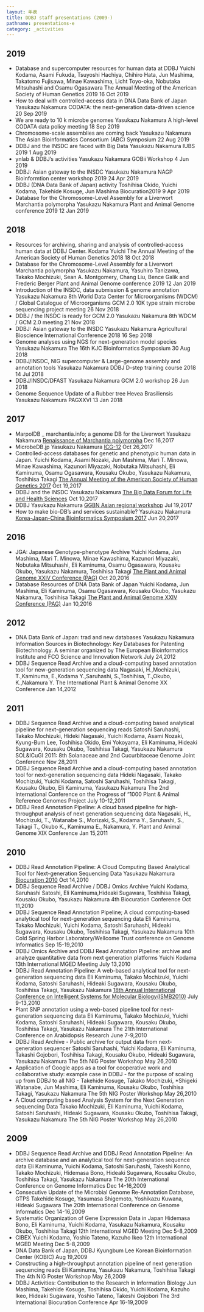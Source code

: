 ```yaml
---
layout: 年表
title: DDBJ staff presentations (2009-)
pathname: presentations-e
category: _activities
---
```


## 2019

  - <span class="title">Database and supercomputer resources for human
    data at DDBJ</span> <span class="authors">Yuichi Kodama, Asami
    Fukuda, Tsuyoshi Hachiya, Chihiro Hata, Jun Mashima, Takatomo
    Fujisawa, Minae Kawashima, Licht Toyo-oka, Nobutaka Mitsuhashi and
    Osamu Ogasawara</span> <span class="pub-info">The Annual Meeting of
    the American Society of Human Genetics 2019 16 Oct 2019</span>
  - <span class="title">How to deal with controlled-access data in DNA
    Data Bank of Japan</span> <span class="authors">Yasukazu
    Nakamura</span> <span class="pub-info">CODATA: the next-generation
    data-driven science 20 Sep 2019</span>
  - <span class="title">We are ready to 10 k microbe genomes</span>
    <span class="authors">Yasukazu Nakamura</span>
    <span class="pub-info">A high-level CODATA data policy meeting 18
    Sep 2019</span>
  - <span class="title">Chromosome-scale assemblies are coming
    back</span> <span class="authors">Yasukazu Nakamura</span>
    <span class="pub-info">The Asian Bioinformatics Consortium (ABC)
    Symposium 22 Aug 2019</span>
  - <span class="title">DDBJ and the INSDC are faced with Big
    Data</span> <span class="authors">Yasukazu Nakamura</span>
    <span class="pub-info">IUBS 2019 1 Aug 2019</span>
  - <span class="title">ynlab & DDBJ’s activities</span>
    <span class="authors">Yasukazu Nakamura</span>
    <span class="pub-info">GOBii Workshop 4 Jun 2019</span>
  - <span class="title">DDBJ: Asian gateway to the INSDC</span>
    <span class="authors">Yasukazu Nakamura</span>
    <span class="pub-info">NAGP Bioinformtion center workshop 2019 24
    Apr 2019</span>
  - <span class="title">DDBJ (DNA Data Bank of Japan) activity</span>
    <span class="authors">Toshihisa Okido, Yuichi Kodama, Takehide
    Kosuge, Jun Mashima</span> <span class="pub-info">Biocuration2019 9
    Apr 2019</span>
  - <span class="title">Database for the Chromosome-Level Assembly for a
    Liverwort Marchantia polymorpha</span>
    <span class="authors">Yasukazu Nakamura</span>
    <span class="pub-info">Plant and Animal Genome conference 2019 12
    Jan 2019</span>

## 2018

  - <span class="title">Resources for archiving, sharing and analysis of
    controlled-access human data at DDBJ Center.</span>
    <span class="authors">Kodama Yuichi</span>
    <span class="pub-info">The Annual Meeting of the American Society of
    Human Genetics 2018 18 Oct 2018 </span>
  - <span class="title">Database for the Chromosome-Level Assembly for a
    Liverwort Marchantia polymorpha</span>
    <span class="authors">Yasukazu Nakamura, Yasuhiro Tanizawa, Takako
    Mochizuki, Sean A. Montgomery, Chang Liu, Bence Galik and Frederic
    Berger</span> <span class="pub-info">Plant and Animal Genome
    conference 2019 12 Jan 2019 </span>
  - <span class="title">Introduction of the INSDC, data submission &
    genome annotation</span> <span class="authors">Yasukazu
    Nakamura</span> <span class="pub-info">8th World Data Center for
    Microorganisms (WDCM) / Global Catalogue of Microorganisms GCM 2.0
    10K type strain microbe sequencing project meeting 26 Nov
    2018</span>
  - <span class="title">DDBJ / the INSDC is ready for GCM 2.0</span>
    <span class="authors">Yasukazu Nakamura</span>
    <span class="pub-info">8th WDCM / GCM 2.0 meeting 21 Nov 2018
    </span>
  - <span class="title">DDBJ: Asian gateway to the INSDC</span>
    <span class="authors">Yasukazu Nakamura</span>
    <span class="pub-info">Agricultural Bioscience International
    Conference 2018 16 Sep 2018 </span>
  - <span class="title">Genome analyses using NGS for next-generation
    model species</span> <span class="authors">Yasukazu Nakamura</span>
    <span class="pub-info">The 16th KJC Bioinformatics Symposium 30 Aug
    2018 </span>
  - <span class="title">DDBJ/INSDC, NIG supercomputer & Large-genome
    assembly and annotation tools</span> <span class="authors">Yasukazu
    Nakamura</span> <span class="pub-info">DDBJ D-step training course
    2018 14 Jul 2018 </span>
  - <span class="title">DDBJ/INSDC/DFAST</span>
    <span class="authors">Yasukazu Nakamura</span>
    <span class="pub-info">GCM 2.0 workshop 26 Jun 2018</span>
  - <span class="title">Genome Sequence Update of a Rubber tree Hevea
    Brasiliensis</span> <span class="authors">Yasukazu Nakamura</span>
    <span class="pub-info">PAGXXVI 13 Jan 2018</span>

## 2017

  - <span class="title">MarpolDB \_ marchantia.info; a genome DB for the
    Liverwort</span> <span class="authors">Yasukazu Nakamura</span>
    <span class="pub-info">[Renaissance of Marchantia
    polymorpha](//www.nibb.ac.jp/conf65/) Dec 16,2017</span>
  - <span class="title">MicrobeDB.jp</span>
    <span class="authors">Yasukazu Nakamura</span>
    <span class="pub-info">[ICG-12](//www.icg-12.org/) Oct
    26,2017</span>
  - <span class="title">Controlled-access databases for genetic and
    phenotypic human data in Japan.</span> <span class="authors">Yuichi
    Kodama, Asami Nozaki, Jun Mashima, Mari T. Minowa, Minae Kawashima,
    Kazunori Miyazaki, Nobutaka Mitsuhashi, Eli Kaminuma, Osamu
    Ogasawara, Kousaku Okubo, Yasukazu Nakamura, Toshihisa Takagi</span>
    <span class="pub-info">[The Annual Meeting of the American Society
    of Human Genetics 2017](//www.ashg.org/2017meeting/) Oct
    19,2017</span>
  - <span class="title">DDBJ and the INSDC</span>
    <span class="authors">Yasukazu Nakamura</span>
    <span class="pub-info">[The Big Data Forum for Life and Health
    Sciences](http://bigd.big.ac.cn/conference/bdf2017) Oct
    10,2017</span>
  - <span class="title">DDBJ</span> <span class="authors">Yasukazu
    Nakamura</span> <span class="pub-info">[GGBN Asian regional
    workshop](https://meetings.ggbn.org/conference/ggbn/2017ws-as/) Jul
    19,2017</span>
  - <span class="title">How to make bio-DB’s and services
    sustainable?</span> <span class="authors">Yasukazu Nakamura</span>
    <span class="pub-info">[Korea-Japan-China Bioinformatics
    Symposium 2017](http://cjk-bioinfo.org/2017/index.html) Jun
    20,2017</span>

## 2016

  - <span class="title">JGA: Japanese Genotype-phenotype Archive</span>
    <span class="authors">Yuichi Kodama, Jun Mashima, Mari T. Minowa,
    Minae Kawashima, Kazunori Miyazaki, Nobutaka Mitsuhashi, Eli
    Kaminuma, Osamu Ogasawara, Kousaku Okubo, Yasukazu Nakamura,
    Toshihisa Takagi</span> <span class="pub-info">[The Plant and Animal
    Genome XXIV Conference (PAG)](//www.ashg.org/2016meeting/) Oct
    20,2016</span>
  - <span class="title">Database Resources of DNA Data Bank of
    Japan</span> <span class="authors">Yuichi Kodama, Jun Mashima, Eli
    Kaminuma, Osamu Ogasawara, Kousaku Okubo, Yasukazu Nakamura,
    Toshihisa Takagi</span> <span class="pub-info">[The Plant and Animal
    Genome XXIV Conference
    (PAG)](https://pag.confex.com/pag/xxiv/webprogram/Paper21911.html)
    Jan 10,2016</span>

## 2012

  - <span class="title">DNA Data Bank of Japan: trad and new
    databases</span> <span class="authors">Yasukazu Nakamura</span>
    <span class="pub-info">Information Sources in Biotechnology: Key
    Databases for Patenting Biotechnology. A seminar organized by The
    European Bioinformatics Institute and FCO Science and Innovation
    Network July 24,2012</span>
  - <span class="title">DDBJ Sequence Read Archive and a cloud-computing
    based annotation tool for new-generation sequencing data</span>
    <span class="authors">Nagasaki, H.,Mochizuki, T.,Kaminuma, E.,Kodama
    Y.,Saruhashi, S.,Toshihisa, T.,Okubo, K.,Nakamura Y.</span>
    <span class="pub-info">The International Plant & Animal Genome XX
    Conference Jan 14,2012</span>

## 2011

  - <span class="title">DDBJ Sequence Read Archive and a cloud-computing
    based analytical pipeline for next-generation sequencing
    reads</span> <span class="authors">Satoshi Saruhashi, Takako
    Mochizuki, Hideki Nagasaki, Yuichi Kodama, Asami Nozaki, Kyung-Bum
    Lee, Toshihisa Okido, Emi Yokoyama, Eli Kaminuma, Hideaki Sugawara,
    Kousaku Okubo, Toshihisa Takagi, Yasukazu Nakamura</span>
    <span class="pub-info">SOL\&ICuGI 2011: 8th Solanaceae and 2nd
    Cucurbitaceae Genome Joint Conference Nov 28,2011</span>
  - <span class="title">DDBJ Sequence Read Archive and a cloud-computing
    based annotation tool for next-generation sequencing data</span>
    <span class="authors">Hideki Nagasaki, Takako Mochizuki, Yuichi
    Kodama, Satoshi Saruhashi, Toshihisa Takagi, Kousaku Okubo, Eli
    Kaminuma, Yasukazu Nakamura</span> <span class="pub-info">The 2nd
    International Conference on the Progress of “1000 Plant & Animal
    Reference Genomes Project July 10-12,2011</span>
  - <span class="title">DDBJ Read Annotation Pipeline: A cloud based
    pipeline for high-throughput analysis of next generation sequencing
    data</span> <span class="authors">Nagasaki, H., Mochizuki, T.,
    Watanabe S., Morizaki, S., Kodama Y., Saruhashi, S., Takagi T.,
    Okubo K., Kaminuma E., Nakamura, Y.</span>
    <span class="pub-info">Plant and Animal Genome XIX Conference Jan
    15,2011</span>

## 2010

  - <span class="title">DDBJ Read Annotation Pipeline: A Cloud Computing
    Based Analytical Tool for Next-generation Sequencing Data</span>
    <span class="authors">Yasukazu Nakamura</span>
    <span class="pub-info">[Biocuration 2010](http://hinv.jp/biocuration2010/)
    Oct 14,2010</span>
  - <span class="title">DDBJ Sequence Read Archive / DDBJ Omics
    Archive</span> <span class="authors">Yuichi Kodama, Saruhashi
    Satoshi, Eli Kaminuma,Hideaki Sugawara, Toshihisa Takagi, Kousaku
    Okubo, Yasukazu Nakamura</span> <span class="pub-info">4th
    Biocuration Conference Oct 11,2010</span>
  - <span class="title">DDBJ Sequence Read Annotation Pipeline; A cloud
    computing-based analytical tool for next-generation sequencing
    data</span> <span class="authors">Eli Kaminuma, Takako Mochizuki,
    Yuichi Kodama, Satoshi Saruhashi, Hideaki Sugawara, Kousaku Okubo,
    Toshihisa Takagi, Yasukazu Nakamura</span>
    <span class="pub-info">10th Cold Spring Harbor Laboratory/Wellcome
    Trust conference on Genome Informatics Sep 15-19,2010</span>
  - <span class="title">DDBJ Omics Archive and DDBJ Read Annotation
    Pipeline: archive and analyze quantitative data from next generation
    platforms</span> <span class="authors">Yuichi Kodama</span>
    <span class="pub-info">13th International MGED Meeting July
    13,2010</span>
  - <span class="title">DDBJ Read Annotation Pipeline: A web-based
    analytical tool for next-generation sequencing data</span>
    <span class="authors">Eli Kaminuma, Takako Mochizuki, Yuichi Kodama,
    Satoshi Saruhashi, Hideaki Sugawara, Kousaku Okubo, Toshihisa
    Takagi, Yasukazu Nakamura</span> <span class="pub-info">[18th Annual
    International Conference on Intelligent Systems for Molecular
    Biology(ISMB2010)](http://www.iscb.org/archive/conferences/iscb/ismb2010.html)
    July 9-13,2010</span>
  - <span class="title">Plant SNP annotation using a web-based pipeline
    tool for next-generation sequencing data</span>
    <span class="authors">Eli Kaminuma, Takako Mochizuki, Yuichi Kodama,
    Satoshi Saruhashi, Hideaki Sugawara, Kousaku Okubo, Toshihisa
    Takagi, Yasukazu Nakamura</span> <span class="pub-info">The 21th
    International Conference on Arabidopsis Research June
    7-9,2010</span>
  - <span class="title">DDBJ Read Archive - Public archive for output
    data from next-generation sequencer</span>
    <span class="authors">Satoshi Saruhashi, Yuichi Kodama, Eli
    Kaminuma, Takashi Gojobori, Toshihisa Takagi, Kousaku Okubo, Hideaki
    Sugawara, Yasukazu Nakamura</span> <span class="pub-info">The 5th
    NIG Poster Workshop May 26,2010</span>
  - <span class="title">Application of Google apps as a tool for
    cooperative work and collaborative study: example case in DDBJ - for
    the purpose of scaling up from DDBJ to all NIG -</span>
    <span class="authors">Takehide Kosuge, Takako Mochizuki, \*Shigeki
    Watanabe, Jun Mashima, Eli Kaminuma, Kousaku Okubo, Toshihisa
    Takagi, Yasukazu Nakamura</span> <span class="pub-info">The 5th NIG
    Poster Workshop May 26,2010</span>
  - <span class="title">A Cloud computing based Analysis System for the
    Next Generation sequencing Data</span> <span class="authors">Takako
    Mochizuki, Eli Kaminuma, Yuichi Kodama, Satoshi Saruhashi, Hideaki
    Sugawara, Kousaku Okubo, Toshihisa Takagi, Yasukazu Nakamura</span>
    <span class="pub-info">The 5th NIG Poster Workshop May
    26,2010</span>

## 2009

  - <span class="title">DDBJ Sequence Read Archive and DDBJ Read
    Annotation Pipeline: An archive database and an analytical tool for
    next-generation sequence data</span> <span class="authors">Eli
    Kaminuma, Yuichi Kodama, Satoshi Saruhashi, Takeshi Konno, Takako
    Mochizuki, Hidemasa Bono, Hideaki Sugawara, Kousaku Okubo, Toshihisa
    Takagi, Yasukazu Nakamura</span> <span class="pub-info">The 20th
    International Conference on Genome Informatics Dec 14-16,2009</span>
  - <span class="title">Consecutive Update of the Microbial Genome
    Re-Annotation Database, GTPS</span> <span class="authors">Takehide
    Kosuge, Yasumasa Shigemoto, Yoshikazu Kuwana, Hideaki
    Sugawara</span> <span class="pub-info">The 20th International
    Conference on Genome Informatics Dec 14-16,2009</span>
  - <span class="title">Systematic Organization of Gene Expression Data
    in Japan</span> <span class="authors">Hidemasa Bono, Eli Kaminuma,
    Yuichi Kodama, Yasukazu Nakamura, Kousaku Okubo, Toshihisa
    Takagi</span> <span class="pub-info">12th International MGED Meeting
    Dec 5-8,2009</span>
  - <span class="title">CIBEX</span> <span class="authors">Yuichi
    Kodama, Yoshio Tateno, Kazuho Ikeo</span>
    <span class="pub-info">12th International MGED Meeting Dec
    5-8,2009</span>
  - <span class="title">DNA Data Bank of Japan, DDBJ</span>
    <span class="authors">Kyungbum Lee</span>
    <span class="pub-info">Korean Bioinformation Center (KOBIC) Aug
    19,2009</span>
  - <span class="title">Constructing a high-throughput annotation
    pipeline of next generation sequencing reads</span>
    <span class="authors">Eli Kaminuma, Yasukazu Nakamura, Toshihisa
    Takagi</span> <span class="pub-info">The 4th NIG Poster Workshop May
    26,2009</span>
  - <span class="title">DDBJ Activities: Contribution to the Research in
    Information Biology</span> <span class="authors">Jun Mashima,
    Takehide Kosuge, Toshihisa Okido, Yuichi Kodama, Kazuho Ikeo,
    Hideaki Sugawara, Yoshio Tateno, Takeshi Gojobori</span>
    <span class="pub-info">The 3rd International Biocuration Conference
    Apr 16-19,2009</span>
